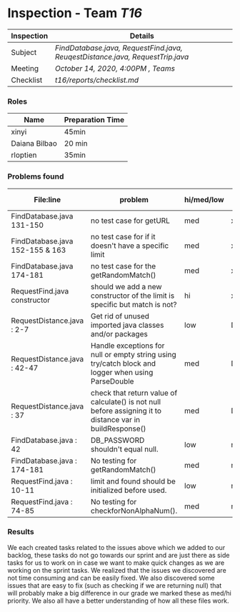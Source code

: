 # Inspection - Team *T16* 
 
| Inspection | Details |
| ----- | ----- |
| Subject | *FindDatabase.java, RequestFind.java, ReuqestDistance.java, RequestTrip.java* |
| Meeting | *October 14, 2020, 4:00PM , Teams* |
| Checklist | *t16/reports/checklist.md* |

### Roles

| Name | Preparation Time |
| ----- | ----- |
| xinyi | 45min |
| Daiana Bilbao | 20 min |
| rloptien | 35min |

### Problems found

| File:line | problem | hi/med/low | who found | github#  |
| ----- | ----- |----- | ----- | ----- |
| FindDatabase.java 131-150| no test case for getURL  | med | xinyi | --- |
| FindDatabase.java 152-155 & 163 | no test case for if it doesn't have a specific limit | med | xinyi | --- |
| FindDatabase.java 174-181 | no test case for the getRandomMatch()| med | xinyi | --- |
| RequestFind.java constructor| should we add a new constructor of the limit is specific but match is not? | hi | xinyi| --- |
| RequestDistance.java : 2-7  | Get rid of unused imported java classes and/or packages | low | Daiana | #347 |
| RequestDistance.java : 42-47 | Handle exceptions for null or empty string using try/catch block and logger when using ParseDouble | med | Daiana | #337 |
| RequestDistance.java : 37  | check that return value of calculate() is not null before assigning it to distance var in buildResponse() | med | Daiana | #345 |
| FindDatabase.java : 42 | DB_PASSWORD shouldn't equal null. | low | rloptien | |
| FindDatabase.java : 174-181 | No testing for getRandomMatch() | med | rloptien | |
| RequestFind.java : 10-11 | limit and found should be initialized before used. | low | rloptien | |
| RequestFind.java : 74-85 | No testing for checkforNonAlphaNum(). | med | rloptien | |

### Results

We each created tasks related to the issues above which we added to our backlog, these tasks do not go towards our sprint and are just there as side tasks for us to work on in case we want to make quick changes as we are working on the sprint tasks. We realized that the issues we discovered are not time consuming and can be easily fixed. We also discovered some issues that are easy to fix (such as checking if we are returning null) that will probably make a big difference in our grade we marked these as med/hi priority. We also all have a better understanding of how all these files work. 

